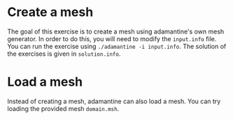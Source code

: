 Create a mesh
=============
The goal of this exercise is to create a mesh using adamantine's own mesh
generator. In order to do this, you will need to modify the `input.info` file.
You can run the exercise using `./adamantine -i input.info`. The solution of 
the exercises is given in `solution.info`. 

Load a mesh
===========
Instead of creating a mesh, adamantine can also load a mesh. You can try loading
the provided mesh `domain.msh`.

